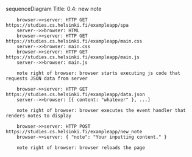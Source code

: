sequenceDiagram
    Title: 0.4: new note

    
        browser->>server: HTTP GET https://studies.cs.helsinki.fi/exampleapp/spa
        server-->>browser: HTML
        browser->>server: HTTP GET https://studies.cs.helsinki.fi/exampleapp/main.css
        server-->>browser: main.css
        browser->>server: HTTP GET https://studies.cs.helsinki.fi/exampleapp/main.js
        server-->>browser: main.js

        note right of browser: browser starts executing js code that requests JSON data from server

        browser->>server: HTTP GET https://studies.cs.helsinki.fi/exampleapp/data.json
        server-->>browser: [{ content: "whatever" }, ...]

        note right of browser: browser executes the event handler that renders notes to display

        browser->>server: HTTP POST https://studies.cs.helsinki.fi/exampleapp/new_note
        browser->>server: { "note": "Your inputting content." }

        note right of browser: browser reloads the page
  
